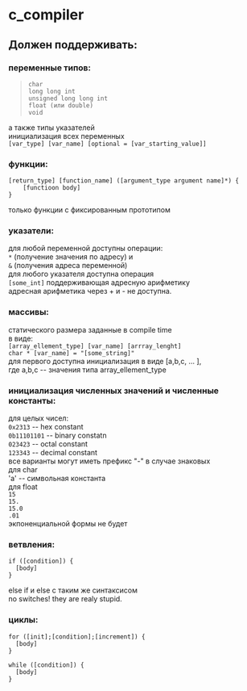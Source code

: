 # c_compiler
## Должен поддерживать:  
### переменные типов:  
> `char`  
`long long int`  
`unsigned long long int`  
`float (или double)`  
`void`  

а также типы указателей  
инициализация всех переменных  
`[var_type] [var_name] [optional = [var_starting_value]]`

### функции:  
```
[return_type] [function_name] ([argument_type argument name]*) {
    [functioon body]
}
```
только функции с фиксированным прототипом

### указатели:  
для любой переменной доступны операции:  
`*` (получение значения по адресу) и  
`&` (получения адреса переменной)  
для любого указателя доступна операция  
`[some_int]` поддерживающая адресную арифметику  
адресная арифметика через + и - не доступна.

### массивы:  
статического размера заданные в compile time  
в виде:  
`[array_ellement_type] [var_name] [arrray_lenght]`  
`char * [var_name] = "[some_string]"`  
для первого доступна инициализация в виде [a,b,c, ... ],  
где a,b,c -- значения типа array_ellement_type

### инициализация численных значений и численные константы:  
для целых чисел:  
`0x2313` -- hex constant  
`0b11101101` -- binary constatn  
`023423` -- octal constant  
`123343` -- decimal constant  
все варианты могут иметь префикс "-" в случае знаковых  
для char  
'a' -- символьная константа  
для float  
`15`  
`15.`  
`15.0`  
`.01`  
экпоненциальной формы не будет

### ветвления:  
```
if ([condition]) {
  [body]
}
```  
else if и else с таким же синтаксисом  
no switches! they are realy stupid.

### циклы:  
```
for ([init];[condition];[increment]) {
  [body]
}
```  
```
while ([condition]) {
  [body]
}
```  